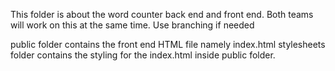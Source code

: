 This folder is about the word counter back end and front end. Both teams will work on this at the same time. Use branching if needed

public folder contains the front end HTML file namely index.html
stylesheets folder contains the styling for the index.html inside public folder.
